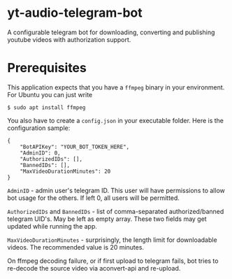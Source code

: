 # yt-audio-telegram-bot

A configurable telegram bot for downloading, converting and publishing youtube videos with authorization support.

# Prerequisites

This application expects that you have a `ffmpeg` binary in your environment. For Ubuntu you can just write
```
$ sudo apt install ffmpeg
```
You also have to create a `config.json` in your executable folder. Here is the configuration sample:
```
{
    "BotAPIKey": "YOUR_BOT_TOKEN_HERE",
    "AdminID": 0, 
    "AuthorizedIDs": [],
    "BannedIDs": [],
    "MaxVideoDurationMinutes": 20
}
```
`AdminID` - admin user's telegram ID. This user will have permissions to allow bot usage for the others. If left 0, all users will be permitted.

`AuthorizedIDs` and `BannedIDs` - list of comma-separated authorized/banned telegram UID's. May be left as empty array. These two fields may get updated while running the app.

`MaxVideoDurationMinutes` - surprisingly, the length limit for downloadable videos. The recommended value is 20 minutes.


On ffmpeg decoding failure, or if first upload to telegram fails, bot tries to re-decode the source video via aconvert-api and re-upload.